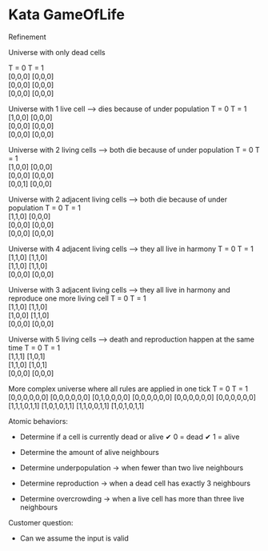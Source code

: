 # Kata GameOfLife
Refinement

Universe with only dead cells



T = 0   T = 1    
[0,0,0] [0,0,0]   
[0,0,0] [0,0,0]   
[0,0,0] [0,0,0] 

Universe with 1 live cell --> dies because of under population
T = 0   T = 1    
[1,0,0] [0,0,0]   
[0,0,0] [0,0,0]   
[0,0,0] [0,0,0] 

Universe with 2 living cells --> both die because of under population
T = 0   T = 1    
[1,0,0] [0,0,0]   
[0,0,0] [0,0,0]   
[0,0,1] [0,0,0] 

Universe with 2 adjacent living cells --> both die because of under population
T = 0   T = 1    
[1,1,0] [0,0,0]   
[0,0,0] [0,0,0]   
[0,0,0] [0,0,0] 

Universe with 4 adjacent living cells --> they all live in harmony
T = 0   T = 1    
[1,1,0] [1,1,0]   
[1,1,0] [1,1,0]   
[0,0,0] [0,0,0]

Universe with 3 adjacent living cells --> they all live in harmony and reproduce one more living cell
T = 0   T = 1    
[1,1,0] [1,1,0]   
[1,0,0] [1,1,0]   
[0,0,0] [0,0,0]

Universe with 5 living cells --> death and reproduction happen at the same time
T = 0   T = 1    
[1,1,1] [1,0,1]   
[1,1,0] [1,0,1]   
[0,0,0] [0,0,0]

More complex universe where all rules are applied in one tick
T = 0            T = 1       
[0,0,0,0,0,0]    [0,0,0,0,0,0]
[0,1,0,0,0,0]    [0,0,0,0,0,0]
[0,0,0,0,0,0]    [0,0,0,0,0,0]
[1,1,1,0,1,1]    [1,0,1,0,1,1]
[1,1,0,0,1,1]    [1,0,1,0,1,1]

Atomic behaviors:
- Determine if a cell is currently dead or alive
✔ 0 = dead
✔ 1 = alive

- Determine the amount of alive neighbours
- Determine underpopulation -> when fewer than two live neighbours
- Determine reproduction -> when a dead cell has exactly 3 neighbours
- Determine overcrowding -> when a live cell has more than three live neighbours 

Customer question:
- Can we assume the input is valid

